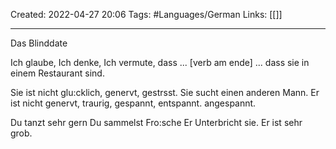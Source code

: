 Created: 2022-04-27 20:06
Tags: #Languages/German 
Links: [[]]
___

Das Blinddate

Ich glaube, Ich denke, Ich vermute, dass ... [verb am ende]
... dass sie in einem Restaurant sind.

Sie ist nicht glu:cklich, genervt, gestrsst.
Sie sucht einen anderen Mann.
Er ist nicht genervt, traurig, gespannt, entspannt. angespannt.

Du tanzt sehr gern
Du sammelst Fro:sche
Er Unterbricht sie.
Er ist sehr grob.

